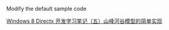 Modify the default sample code 

[Windows 8 Directx 开发学习笔记（五）山峰河谷模型的简单实现](http://blog.csdn.net/raymondcode/article/details/8152691)
